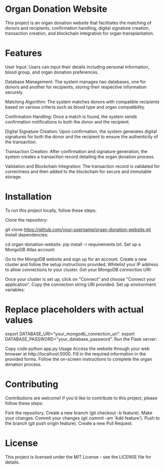 # Organ Donation Website
This project is an organ donation website that facilitates the matching of donors and recipients, confirmation handling, digital signature creation, transaction creation, and blockchain integration for organ transplantation.

# Features
User Input: Users can input their details including personal information, blood group, and organ donation preferences.

Database Management: The system manages two databases, one for donors and another for recipients, storing their respective information securely.

Matching Algorithm: The system matches donors with compatible recipients based on various criteria such as blood type and organ compatibility.

Confirmation Handling: Once a match is found, the system sends confirmation notifications to both the donor and the recipient.

Digital Signature Creation: Upon confirmation, the system generates digital signatures for both the donor and the recipient to ensure the authenticity of the transaction.

Transaction Creation: After confirmation and signature generation, the system creates a transaction record detailing the organ donation process.

Validation and Blockchain Integration: The transaction record is validated for correctness and then added to the blockchain for secure and immutable storage.

# Installation
To run this project locally, follow these steps:

Clone the repository:

git clone https://github.com/your-username/organ-donation-website.git
Install dependencies:

cd organ-donation-website.
pip install -r requirements.txt.
Set up a MongoDB Atlas account:

Go to the MongoDB website and sign up for an account.
Create a new cluster and follow the setup instructions provided.
Whitelist your IP address to allow connections to your cluster.
Get your MongoDB connection URI:

Once your cluster is set up, click on "Connect" and choose "Connect your application".
Copy the connection string URI provided.
Set up environment variables:

# Replace placeholders with actual values
export DATABASE_URI="your_mongodb_connection_uri".
export DATABASE_PASSWORD="your_database_password".
Run the Flask server:

Copy code
python app.py
Usage
Access the website through your web browser at http://localhost:5000.
Fill in the required information in the provided forms.
Follow the on-screen instructions to complete the organ donation process.
# Contributing
Contributions are welcome! If you'd like to contribute to this project, please follow these steps:

Fork the repository.
Create a new branch (git checkout -b feature).
Make your changes.
Commit your changes (git commit -am 'Add feature').
Push to the branch (git push origin feature).
Create a new Pull Request.
# License
This project is licensed under the MIT License - see the LICENSE file for details.
